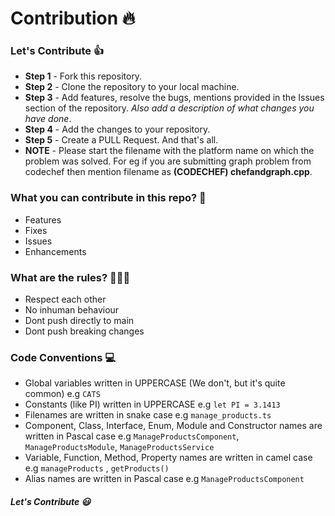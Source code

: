 # Contribution :fire:

### Let's Contribute :+1:

- **Step 1** - Fork this repository.
- **Step 2** - Clone the repository to your local machine.
- **Step 3** - Add features, resolve the bugs, mentions provided in the Issues section of the repository. _Also add a description of what changes you have done_.
- **Step 4** - Add the changes to your repository.
- **Step 5** - Create a PULL Request. And that's all.
- **NOTE** - Please start the filename with the platform name on which the problem was solved. For eg if you are submitting graph problem from codechef then mention filename as **(CODECHEF) chefandgraph.cpp**.

### What you can contribute in this repo? :punch:

- Features
- Fixes
- Issues
- Enhancements

### What are the rules? 👮🏼‍♂️

- Respect each other
- No inhuman behaviour
- Dont push directly to main
- Dont push breaking changes

### Code Conventions 💻
- Global variables written in UPPERCASE (We don't, but it's quite common) e.g `CATS`
- Constants (like PI) written in UPPERCASE e.g `let PI = 3.1413`
- Filenames are written in snake case e.g `manage_products.ts`
- Component, Class, Interface, Enum, Module and Constructor names are written in Pascal case e.g `ManageProductsComponent`, `ManageProductsModule`, `ManageProductsService`
- Variable, Function, Method, Property names are written in camel case e.g `manageProducts` , `getProducts()`
- Alias names are written in Pascal case e.g `ManageProductsComponent`


##### Let's Contribute :smiley:

